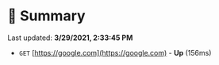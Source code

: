 # 📖 Summary
Last updated: **3/29/2021, 2:33:45 PM**

- `GET` [https://google.com](https://google.com) - **Up** (156ms)
